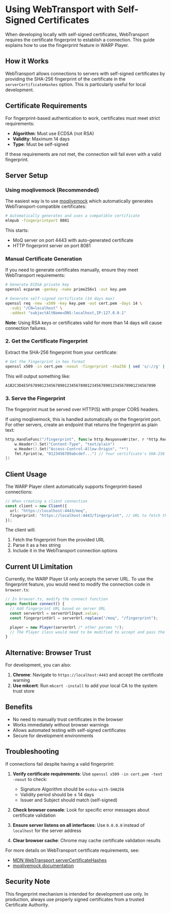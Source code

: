 # Using WebTransport with Self-Signed Certificates

When developing locally with self-signed certificates, WebTransport requires the certificate fingerprint to establish a connection. This guide explains how to use the fingerprint feature in WARP Player.

## How it Works

WebTransport allows connections to servers with self-signed certificates by providing the SHA-256 fingerprint of the certificate in the `serverCertificateHashes` option. This is particularly useful for local development.

## Certificate Requirements

For fingerprint-based authentication to work, certificates must meet strict requirements:

- **Algorithm**: Must use ECDSA (not RSA)
- **Validity**: Maximum 14 days
- **Type**: Must be self-signed

If these requirements are not met, the connection will fail even with a valid fingerprint.

## Server Setup

### Using moqlivemock (Recommended)

The easiest way is to use [moqlivemock](https://github.com/Eyevinn/moqlivemock) which automatically generates WebTransport-compatible certificates:

```bash
# Automatically generates and uses a compatible certificate
mlmpub -fingerprintport 8081
```

This starts:

- MoQ server on port 4443 with auto-generated certificate
- HTTP fingerprint server on port 8081

### Manual Certificate Generation

If you need to generate certificates manually, ensure they meet WebTransport requirements:

```bash
# Generate ECDSA private key
openssl ecparam -genkey -name prime256v1 -out key.pem

# Generate self-signed certificate (14 days max)
openssl req -new -x509 -key key.pem -out cert.pem -days 14 \
  -subj "/CN=localhost" \
  -addext "subjectAltName=DNS:localhost,IP:127.0.0.1"
```

**Note**: Using RSA keys or certificates valid for more than 14 days will cause connection failures.

### 2. Get the Certificate Fingerprint

Extract the SHA-256 fingerprint from your certificate:

```bash
# Get the fingerprint in hex format
openssl x509 -in cert.pem -noout -fingerprint -sha256 | sed 's/://g' | cut -d'=' -f2
```

This will output something like:

```
A1B2C3D4E5F6789012345678901234567890123456789012345678901234567890
```

### 3. Serve the Fingerprint

The fingerprint must be served over HTTP(S) with proper CORS headers.

If using moqlivemock, this is handled automatically on the fingerprint port. For other servers, create an endpoint that returns the fingerprint as plain text:

```go
http.HandleFunc("/fingerprint", func(w http.ResponseWriter, r *http.Request) {
    w.Header().Set("Content-Type", "text/plain")
    w.Header().Set("Access-Control-Allow-Origin", "*")
    fmt.Fprint(w, "0123456789abcdef...") // Your certificate's SHA-256 fingerprint
})
```

## Client Usage

The WARP Player client automatically supports fingerprint-based connections:

```typescript
// When creating a client connection
const client = new Client({
  url: "https://localhost:4443/moq",
  fingerprint: "https://localhost:4443/fingerprint", // URL to fetch the fingerprint
});
```

The client will:

1. Fetch the fingerprint from the provided URL
2. Parse it as a hex string
3. Include it in the WebTransport connection options

## Current UI Limitation

Currently, the WARP Player UI only accepts the server URL. To use the fingerprint feature, you would need to modify the connection code in `browser.ts`:

```typescript
// In browser.ts, modify the connect function
async function connect() {
  // Add fingerprint URL based on server URL
  const serverUrl = serverUrlInput.value;
  const fingerprintUrl = serverUrl.replace("/moq", "/fingerprint");

  player = new Player(serverUrl /* other params */);
  // The Player class would need to be modified to accept and pass the fingerprint URL
}
```

## Alternative: Browser Trust

For development, you can also:

1. **Chrome**: Navigate to `https://localhost:4443` and accept the certificate warning
2. **Use mkcert**: Run `mkcert -install` to add your local CA to the system trust store

## Benefits

- No need to manually trust certificates in the browser
- Works immediately without browser warnings
- Allows automated testing with self-signed certificates
- Secure for development environments

## Troubleshooting

If connections fail despite having a valid fingerprint:

1. **Verify certificate requirements**: Use `openssl x509 -in cert.pem -text -noout` to check:

   - Signature Algorithm should be `ecdsa-with-SHA256`
   - Validity period should be ≤ 14 days
   - Issuer and Subject should match (self-signed)

2. **Check browser console**: Look for specific error messages about certificate validation

3. **Ensure server listens on all interfaces**: Use `0.0.0.0` instead of `localhost` for the server address

4. **Clear browser cache**: Chrome may cache certificate validation results

For more details on WebTransport certificate requirements, see:

- [MDN WebTransport serverCertificateHashes](https://developer.mozilla.org/en-US/docs/Web/API/WebTransport/WebTransport#servercertificatehashes)
- [moqlivemock documentation](https://github.com/Eyevinn/moqlivemock#using-certificate-fingerprint)

## Security Note

This fingerprint mechanism is intended for development use only. In production, always use properly signed certificates from a trusted Certificate Authority.
